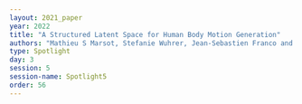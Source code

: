 ```yaml
---
layout: 2021_paper
year: 2022
title: "A Structured Latent Space for Human Body Motion Generation"
authors: "Mathieu S Marsot, Stefanie Wuhrer, Jean-Sebastien Franco and Stephane Durocher"
type: Spotlight
day: 3
session: 5
session-name: Spotlight5
order: 56
---
```

